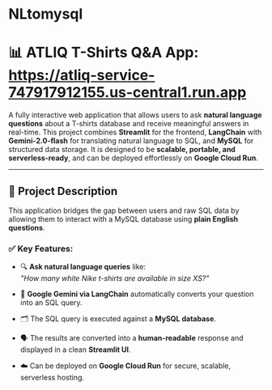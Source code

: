 # NLtomysql

# 📊 ATLIQ T-Shirts Q&A App:  https://atliq-service-747917912155.us-central1.run.app

A fully interactive web application that allows users to ask **natural language questions** about a T-shirts database and receive meaningful answers in real-time. This project combines **Streamlit** for the frontend, **LangChain** with **Gemini-2.0-flash** for translating natural language to SQL, and **MySQL** for structured data storage. It is designed to be **scalable, portable, and serverless-ready**, and can be deployed effortlessly on **Google Cloud Run**.

---

## 🧠 Project Description

This application bridges the gap between users and raw SQL data by allowing them to interact with a MySQL database using **plain English questions**.

### ✅ Key Features:

- 🔍 **Ask natural language queries** like:  
  _"How many white Nike t-shirts are available in size XS?"_

- 🧠 **Google Gemini via LangChain** automatically converts your question into an SQL query.

- 🗂️ The SQL query is executed against a **MySQL database**.

- 🗣️ The results are converted into a **human-readable** response and displayed in a clean **Streamlit UI**.

- ☁️ Can be deployed on **Google Cloud Run** for secure, scalable, serverless hosting.

